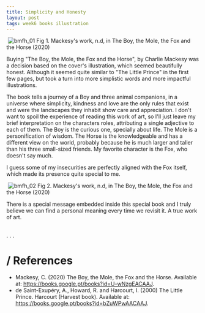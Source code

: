 ```yaml
---
title: Simplicity and Honesty
layout: post
tags: week6 books illustration
---
```


<image>
    <img src="{{ 'assets/img/bmfh_01.jpg' | relative_url }}" alt="bmfh_01" class="images100"/>
    <label class="imgLabel">Fig 1. Mackesy's work, n.d, in The Boy, the Mole, the Fox and the Horse (2020)</label>
</image><br />

Buying "The Boy, the Mole, the Fox and the Horse", by Charlie Mackesy was a decision based on the cover's illustration, which seemed beautifully honest. Although it seemed quite similar to "The Little Prince" in the first few pages, but took a turn into more simplistic words and more impactful illustrations.

The book tells a journey of a Boy and three animal companions, in a universe where simplicity, kindness and love are the only rules that exist and were the landscapes they inhabit show care and appreciation. I don't want to spoil the experience of reading this work of art, so I'll just leave my brief interpretation on the characters roles, attributing a single adjective to each of them. The Boy is the curious one, specially about life. The Mole is a personification of wisdom. The Horse is the knowledgeable and has a different view on the world, probably because he is much larger and taller than his three small-sized friends. My favorite character is the Fox, who doesn't say much.

I guess some of my insecurities are perfectly aligned with the Fox itself, which made its presence quite special to me.

<image>
    <img src="{{ 'assets/img/bmfh_02.jpg' | relative_url }}" alt="bmfh_02" class="images100"/>
    <label class="imgLabel">Fig 2. Mackesy's work, n.d, in The Boy, the Mole, the Fox and the Horse (2020)</label>
</image><br />

There is a special message embedded inside this special book and I truly believe we can find a personal meaning every time we revisit it. A true work of art.

<br />
<label class="imgLabel">.</label>
<label class="imgLabel">.</label>
<label class="imgLabel">.</label>

# / References

* Mackesy, C. (2020) The Boy, the Mole, the Fox and the Horse. Available at: https://books.google.pt/books?id=U-wNzgEACAAJ.
* de Saint-Exupéry, A., Howard, R. and Harcourt, I. (2000) The Little Prince. Harcourt (Harvest book). Available at: https://books.google.pt/books?id=bZuWPwAACAAJ.